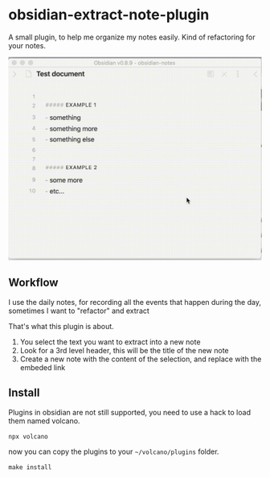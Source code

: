 # obsidian-extract-note-plugin

A small plugin, to help me organize my notes easily. Kind of refactoring for your notes.

![](./example.gif)

## Workflow

I use the daily notes, for recording all the events that happen during the day, sometimes I want to "refactor" and extract

That's what this plugin is about.

1. You select the text you want to extract into a new note
2. Look for a 3rd level header, this will be the title of the new note
3. Create a new note with the content of the selection, and replace with the embeded link

## Install

Plugins in obsidian are not still supported, you need to use a hack to load them named volcano.

```
npx volcano
```

now you can copy the plugins to your `~/volcano/plugins` folder.

```
make install
```
